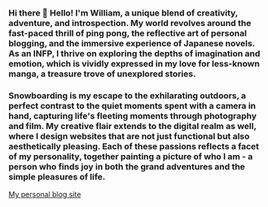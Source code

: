 ### Hi there 👋 Hello! I'm William, a unique blend of creativity, adventure, and introspection. My world revolves around the fast-paced thrill of ping pong, the reflective art of personal blogging, and the immersive experience of Japanese novels. As an INFP, I thrive on exploring the depths of imagination and emotion, which is vividly expressed in my love for less-known manga, a treasure trove of unexplored stories.

### Snowboarding is my escape to the exhilarating outdoors, a perfect contrast to the quiet moments spent with a camera in hand, capturing life's fleeting moments through photography and film. My creative flair extends to the digital realm as well, where I design websites that are not just functional but also aesthetically pleasing. Each of these passions reflects a facet of my personality, together painting a picture of who I am - a person who finds joy in both the grand adventures and the simple pleasures of life.
[My personal blog site](https://www.notion.so/UBC-study-Spots-reviews-e0e398b0b3ee483f8b9d8aacb312d181?pvs=4)

<!--
**wiliwangka/wiliwangka** is a ✨ _special_ ✨ repository because its `README.md` (this file) appears on your GitHub profile.

Here are some ideas to get you started:

- 🔭 I’m currently working on ...
- 🌱 I’m currently learning ...
- 👯 I’m looking to collaborate on ...
- 🤔 I’m looking for help with ...
- 💬 Ask me about ...
- 📫 How to reach me: ...
- 😄 Pronouns: ...
- ⚡ Fun fact: ...
-->
